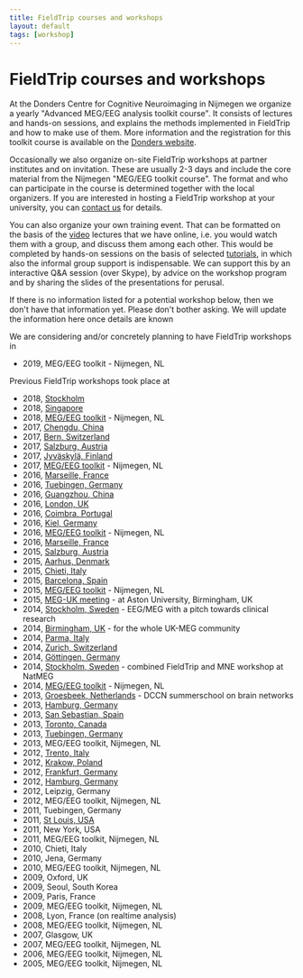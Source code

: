 ```yaml
---
title: FieldTrip courses and workshops
layout: default
tags: [workshop]
---
```


# FieldTrip courses and workshops

At the Donders Centre for Cognitive Neuroimaging in Nijmegen we organize a yearly "Advanced MEG/EEG analysis toolkit course". It consists of lectures and hands-on sessions, and explains the methods implemented in FieldTrip and how to make use of them. More information and the registration for this toolkit course is available on the [Donders website](https://www.ru.nl/donders/agenda/donders-tool-kits/).

Occasionally we also organize on-site FieldTrip workshops at partner institutes and on invitation. These are usually 2-3 days and include the core material from the Nijmegen "MEG/EEG toolkit course". The format and who can participate in the course is determined together with the local organizers. If you are interested in hosting a FieldTrip workshop at your university, you can [contact us](/contact) for details.

You can also organize your own training event. That can be formatted on the basis of the [video](/video) lectures that we have online, i.e. you would watch them with a group, and discuss them among each other. This would be completed by hands-on sessions on the basis of selected [tutorials](/tutorial), in which also the informal group support is indispensable. We can support this by an interactive Q&A session (over Skype), by advice on the workshop program and by sharing the slides of the presentations for perusal.

<div class="warning">
If there is no information listed for a potential workshop below, then we don't have that information yet. Please don't bother asking. We will update the information here once details are known</div>

We are considering and/or concretely planning to have FieldTrip workshops in

*  2019, MEG/EEG toolkit - Nijmegen, NL

Previous FieldTrip workshops took place at

*  2018, [Stockholm](/workshop/stockholm2018)
*  2018, [Singapore](/workshop/ohbm2018)
*  2018, [MEG/EEG toolkit](/workshop/toolkit2018) - Nijmegen, NL
*  2017, [Chengdu, China](/workshop/chengdu2017)
*  2017, [Bern, Switzerland](/workshop/baci2017)
*  2017, [Salzburg, Austria](/workshop/salzburg2017)
*  2017, [Jyväskylä, Finland](/workshop/jyvaskyla2017)
*  2017, [MEG/EEG toolkit](/workshop/toolkit2017) - Nijmegen, NL
*  2016, [Marseille, France](/workshop/marseille2016b)
*  2016, [Tuebingen, Germany](/workshop/tuebingen2016)
*  2016, [Guangzhou, China](/workshop/guangzhou)
*  2016, [London, UK](/workshop/london)
*  2016, [Coimbra, Portugal](/workshop/coimbra)
*  2016, [Kiel, Germany](/workshop/kiel)
*  2016, [MEG/EEG toolkit](/workshop/toolkit2016) - Nijmegen, NL
*  2016, [Marseille, France](/workshop/marseille)
*  2015, [Salzburg, Austria](/workshop/salzburg)
*  2015, [Aarhus, Denmark](/workshop/aarhus2015)
*  2015, [Chieti, Italy](/workshop/chieti2015)
*  2015, [Barcelona, Spain](/workshop/barcelona)
*  2015, [MEG/EEG toolkit](/workshop/toolkit2015) - Nijmegen, NL
*  2015, [MEG-UK meeting](/workshop/meg-uk-2015) - at Aston University, Birmingham, UK
*  2014, [Stockholm, Sweden](/workshop/natmeg) - EEG/MEG with a pitch towards clinical research
*  2014, [Birmingham, UK](/workshop/birmingham) - for the whole UK-MEG community
*  2014, [Parma, Italy](/workshop/parma)
*  2014, [Zurich, Switzerland](/workshop/zurich)
*  2014, [Göttingen, Germany](/workshop/goettingen)
*  2014, [Stockholm, Sweden](/workshop/stockholm) - combined FieldTrip and MNE workshop at NatMEG
*  2014, [MEG/EEG toolkit](/workshop/nijmegen2014) - Nijmegen, NL
*  2013, [Groesbeek, Netherlands](/workshop/groesbeek2013) - DCCN summerschool on brain networks
*  2013, [Hamburg, Germany](/workshop/hamburg2013)
*  2013, [San Sebastian, Spain](/workshop/donostia2013)
*  2013, [Toronto, Canada](/workshop/toronto)
*  2013, [Tuebingen, Germany](/workshop/tuebingen13)
*  2013, MEG/EEG toolkit, Nijmegen, NL
*  2012, [Trento, Italy](/workshop/trento)
*  2012, [Krakow, Poland](/workshop/krakow)
*  2012, [Frankfurt, Germany](/workshop/frankfurt)
*  2012, [Hamburg, Germany](/workshop/hamburg)
*  2012, Leipzig, Germany
*  2012, MEG/EEG toolkit, Nijmegen, NL
*  2011, Tuebingen, Germany
*  2011, [St Louis, USA](/workshop/stlouis)
*  2011, New York, USA
*  2011, MEG/EEG toolkit, Nijmegen, NL
*  2010, Chieti, Italy
*  2010, Jena, Germany
*  2010, MEG/EEG toolkit, Nijmegen, NL
*  2009, Oxford, UK
*  2009, Seoul, South Korea
*  2009, Paris, France
*  2009, MEG/EEG toolkit, Nijmegen, NL
*  2008, Lyon, France (on realtime analysis)
*  2008, MEG/EEG toolkit, Nijmegen, NL
*  2007, Glasgow, UK
*  2007, MEG/EEG toolkit, Nijmegen, NL
*  2006, MEG/EEG toolkit, Nijmegen, NL
*  2005, MEG/EEG toolkit, Nijmegen, NL
